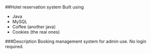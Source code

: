##Hotel reservation system
Built using
- Java 
- MySQL
- Coffee (another java)
- Cookies (the real ones)

###Description
Booking management system for admin use. No login required.



